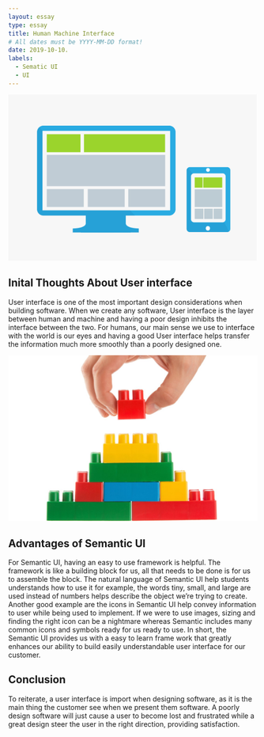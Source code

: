 ```yaml
---
layout: essay
type: essay
title: Human Machine Interface
# All dates must be YYYY-MM-DD format!
date: 2019-10-10.
labels:
  - Sematic UI
  - UI
---
```


<img class="ui small left floated image" src="../images/Userinterface.png">

## Inital Thoughts About User interface

User interface is one of the most important design considerations when building software. When we create any software, User interface is the layer between human and machine and having a poor design inhibits the interface between the two. For humans, our main sense we use to interface with the world is our eyes and having a good User interface helps transfer the information much more smoothly than a poorly designed one. 

<img class="ui small left floated image" src="../images/block building.jpg">

## Advantages of Semantic UI

For Semantic UI, having an easy to use framework is helpful. The framework is like a building block for us, all that needs to be done is for us to assemble the block. The natural language of Semantic UI help students understands how to use it for example, the words tiny, small, and large are used instead of numbers helps describe the object we’re trying to create. Another good example are the icons in Semantic UI help convey information to user while being used to implement. If we were to use images, sizing and finding the right icon can be a nightmare whereas Semantic includes many common icons and symbols ready for us ready to use. In short, the Semantic UI provides us with a easy to learn frame work that greatly enhances our ability to build easily understandable user interface for our customer. 

## Conclusion

To reiterate, a user interface is import when designing software, as it is the main thing the customer see when we present them software. A poorly design software will just cause a user to become lost and frustrated while a great design steer the user in the right direction, providing satisfaction.
